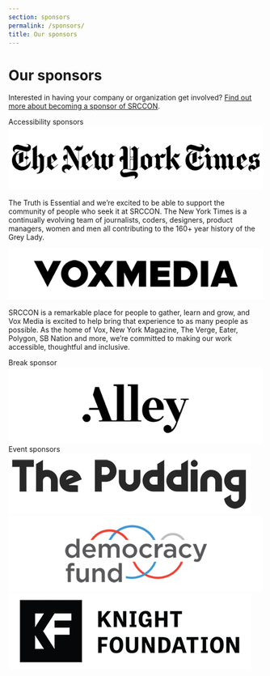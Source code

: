 ```yaml
---
section: sponsors
permalink: /sponsors/
title: Our sponsors
---
```


# Our sponsors

Interested in having your company or organization get involved? [Find out more about becoming a sponsor of SRCCON](/sponsors/about/).


<div class="page-divider"><span>Accessibility sponsors</span></div>
<div class="sponsor-block">
    <a href="https://www.nytco.com/careers/technology/"><img src="/media/img/partners/nyt.png" alt="The New York Times"></a>
    <p>The Truth is Essential and we’re excited to be able to support the community of people who seek it at SRCCON. The New York Times is a continually evolving team of journalists, coders, designers, product managers, women and men all contributing to the 160+ year history of the Grey Lady.</p>
</div>

<div class="sponsor-block">
    <a href="https://voxmedia.com/"><img src="/media/img/partners/voxmedia.png" alt="Vox Media"></a>
    <p>SRCCON is a remarkable place for people to gather, learn and grow, and Vox Media is excited to help bring that experience to as many people as possible. As the home of Vox, New York Magazine, The Verge, Eater, Polygon, SB Nation and more, we’re committed to making our work accessible, thoughtful and inclusive.</p>
</div>


<div class="page-divider"><span>Break sponsor</span></div>
<div class="sponsor-block secondary">
    <a href="https://alley.co/"><img src="/media/img/partners/alley.png" alt="Alley Interactive"></a>
</div>


<div class="page-divider"><span>Event sponsors</span></div>
<div class="sponsor-block secondary">
    <a href="https://pudding.cool/"><img src="/media/img/partners/pudding.png" alt="The Pudding"></a>
</div>

<div class="sponsor-block secondary">
    <a href="http://www.democracyfund.org"><img src="/media/img/partners/democracy_fund.png" alt="Democracy Fund"></a>
</div>

<div class="sponsor-block secondary">
    <a href="https://knightfoundation.org/"><img src="/media/img/partners/knight_foundation.png" alt="Knight Foundation"></a>
</div>

